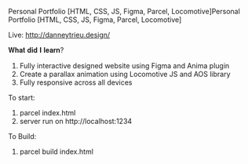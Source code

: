 Personal Portfolio [HTML, CSS, JS, Figma, Parcel, Locomotive]Personal Portfolio [HTML, CSS, JS, Figma, Parcel, Locomotive]

Live: http://danneytrieu.design/

𝐖𝐡𝐚𝐭 𝐝𝐢𝐝 𝐈 𝐥𝐞𝐚𝐫𝐧?

1. Fully interactive designed website using Figma and Anima plugin
2. Create a parallax animation using Locomotive JS and AOS library
3. Fully responsive across all devices

To start:

1. parcel index.html
2. server run on http://localhost:1234

To Build:

1. parcel build index.html


